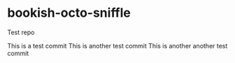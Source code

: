 # bookish-octo-sniffle
Test repo

This is a test commit
This is another test commit
This is another another test commit
